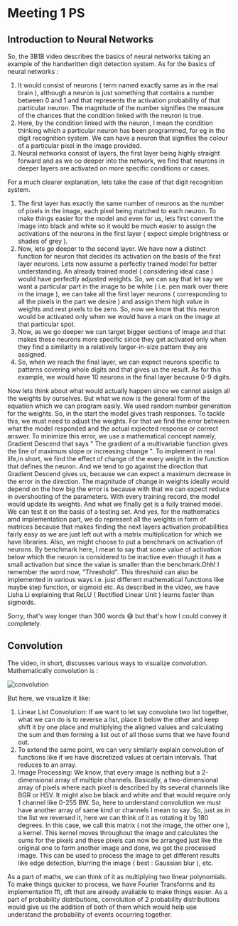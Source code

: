 # Meeting 1 PS

## Introduction to Neural Networks
So, the 3B1B video describes the basics of neural networks taking an example of the handwritten digit detection system.
As for the basics of neural networks :
1. It would consist of neurons ( term named exactly same as in the real brain ), although a neuron is just something that contains a number between 0 and 1 and that represents the activation probability of that particular neuron. The magnitude of the number signifies the measure of the chances that the condition linked with the neuron is true.
2. Here, by the condition linked with the neuron, I mean the condition thinking which a particular neuron has been programmed, for eg in the digit recognition system. We can have a neuron that signifies the colour of a particular pixel in the image provided.
3. Neural networks consist of layers, the first layer being highly straight forward and as we oo deeper into the network, we find that neurons in deeper layers are activated on more specific conditions or cases.

For a much clearer explanation, lets take the case of that digit recognition system.
1. The first layer has exactly the same number of neurons as the number of pixels in the image, each pixel being matched to each neuron. To make things easier for the model and even for us, lets first convert the image into black and white so it would be much easier to assign the activations of the neurons in the first layer ( expect simple brightness or shades of grey ).
2. Now, lets go deeper to the second layer. We have now a distinct function for neuron that decides its activation on the basis of the first layer neurons. Lets now assume a perfectly trained model for better understanding. An already trained model ( considering ideal case ) would have perfectly adjusted weights. So, we can say that let say we want a particular part in the image to be white ( i.e. pen mark over there in the image ), we can take all the first layer neurons ( corresponding to all the pixels in the part we desire ) and assign them high value in weights and rest pixels to be zero. So, now we know that this neuron would be activated only when we would have a mark on the image at that particular spot.
3. Now, as we go deeper we can target bigger sections of image and that makes these neurons more specific since they get activated only when they find a similarity in a relatively larger-in-size pattern they are assigned.
4. So, when we reach the final layer, we can expect neurons specific to patterns covering whole digits and that gives us the result. As for this example, we would have 10 neurons in the final layer because 0-9 digits.

Now lets think about what would actually happen since we cannot assign all the weights by ourselves. But what we now is the general form of the equation which we can program easily. We used random number generation for the weights. So, in the start the model gives trash responses. To tackle this, we must need to adjust the weights. For that we find the error between what the model responded and the actual expected response or correct answer. To minimize this error, we use a mathematical concept namely, Gradient Descend that says " The gradient of a multivariable function gives the line of maximum slope or increasing change ". To implement in real life,in short, we find the effect of change of the every weight in the function that defines the neuron. And we tend to go against the direction that Gradient Descend gives us, because we can expect a maximum decrease in the error in the direction. The magnitude of change in weights ideally would depend on the how big the error is because with that we can expect reduce in overshooting of the parameters. With every training record, the model would update its weights. And what we finally get is a fully trained model.
We can test it on the basis of a testing set.
And yes, for the mathematics amd implementation part, we do represent all the weights in form of matrices because that makes finding the next layers activation probabilities fairly easy as we are just left out with a matrix multiplication for which we have libraries. Also, we might choose to put a benchmark on activation of neurons. By benchmark here, I mean to say that some value of activation below which the neuron is considered to be inactive even though it has a small activation but since the value is smaller than the benchmark.Ohh! I remember the word now, "Threshold". This threshold can also be implemented in various ways i.e. just different mathematical functions like maybe step function, or sigmoid etc. As described in the video, we have Lisha Li explaining that ReLU ( Rectified Linear Unit ) learns faster than sigmoids.

Sorry, that's way longer than 300 words 😅 but that's how I could convey it completely.

## Convolution

The video, in short, discusses various ways to visualize convolution.
Mathematically convolution is :

![convolution](https://github.com/KrishJain256/BCS-Drowsiness-Detection/assets/138436914/376d1f3a-b67e-4c5c-bff3-dad97e1c2410)

But here, we visualize it like:
1. Linear List Convolution:
    If we want to let say convolute two list together, what we can do is to reverse a list, place it below the other and keep shift it by one place and multiplying the aligned values and calculating the sum and then forming a list out of all those sums that we have found out.
2. To extend the same point, we can very similarly explain convolution of functions like if we have discretized values at certain intervals. That reduces to an array.
3. Image Processing: We know, that every image is nothing but a 2-dimensional array of multiple channels. Basically, a two-dimensional array of pixels where each pixel is described by its several channels like BGR or HSV. It might also be black and white and that would require only 1 channel like 0-255 BW. So, here to understand convolution we must have another array of same kind or channels I mean to say. So, just as in the list we reversed it, here we can think of it as rotating it by 180 degrees. In this case, we call this matrix ( not the image, the other one ), a kernel. This kernel moves throughout the image and calculates the sums for the pixels and these pixels can now be arranged just like the original one to form another image and done, we got the processed image. This can be used to process the image to get different results like edge detection, blurring the image ( best : Gaussian blur ), etc.

As a part of maths, we can think of it as multiplying two linear polynomials.
To make things quicker to process, we have Fourier Transforms and its implementation fft, dft that are already available to make things easier. 
As a part of probability distributions, convolution of 2 probability distributions would give us the addition of both of them which would help use understand the probability of events occurring together.

